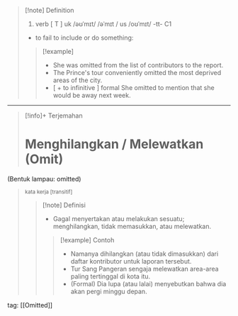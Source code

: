 >[!note] Definition
>1. verb [ T ]
uk  /əʊˈmɪt/ /əˈmɪt / us  /oʊˈmɪt/
-tt-
C1
>- to fail to include or do something:
> > [!example] 
> > - She was omitted from the list of contributors to the report.
> > - The Prince's tour conveniently omitted the most deprived areas of the city.
> > - [ + to infinitive ] formal 
> >   She omitted to mention that she would be away next week.
---

>[!info]+ Terjemahan
> # Menghilangkan / Melewatkan (Omit) 
(Bentuk lampau: omitted)
><small>kata kerja [transitif]</small>
> > [!note] Definisi
> > - Gagal menyertakan atau melakukan sesuatu; menghilangkan, tidak memasukkan, atau melewatkan.
> > > [!example] Contoh
> > > - Namanya dihilangkan (atau tidak dimasukkan) dari daftar kontributor untuk laporan tersebut.
> > > - Tur Sang Pangeran sengaja melewatkan area-area paling tertinggal di kota itu.
> > > - (Formal) Dia lupa (atau lalai) menyebutkan bahwa dia akan pergi minggu depan.

tag: [[Omitted]]
